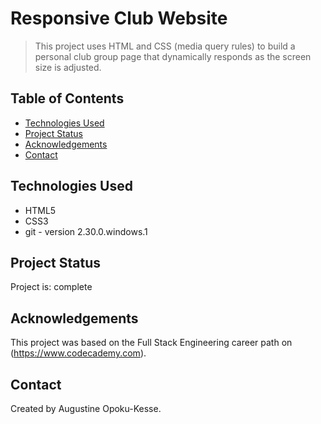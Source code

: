 # Responsive Club Website
> This project uses HTML and CSS (media query rules) to build a personal club group page that dynamically responds as the screen size is adjusted.

## Table of Contents
* [Technologies Used](#technologies-used)
* [Project Status](#project-status)
* [Acknowledgements](#acknowledgements)
* [Contact](#contact)


## Technologies Used
- HTML5
- CSS3
- git - version 2.30.0.windows.1


## Project Status
Project is: complete


## Acknowledgements
This project was based on the Full Stack Engineering career path on (https://www.codecademy.com).


## Contact
Created by Augustine Opoku-Kesse.
